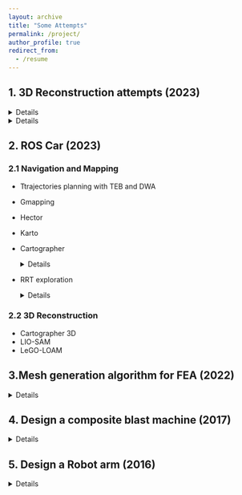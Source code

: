```yaml
---
layout: archive
title: "Some Attempts"
permalink: /project/
author_profile: true
redirect_from:
  - /resume
---
```



## 1. 3D Reconstruction attempts (2023)
   <details> 
  <img src = "/files/1. outdoors.png" alt = "figure" width = 400 height = 400> 
  </details>

  <details>
  <img src = "/files/2.toys.png" alt = "figure" width =800 height = 400> 
  </details>


## 2. ROS Car (2023)

### 2.1 Navigation and Mapping
- Ttrajectories planning with TEB and DWA
- Gmapping
- Hector
- Karto
- Cartographer
   <details> 
  <img src = "/files/Figure_5.png" alt = "figure" width = 400 height = 400> 
  </details>
  
- RRT exploration
  <details>
  <img src = "/files/Figure_4.png" alt = "figure" width = 400 height = 400>
  </details>
  

### 2.2 3D Reconstruction
- Cartographer 3D
- LIO-SAM
- LeGO-LOAM



## 3.Mesh generation algorithm for FEA (2022)
  
  <details> 
  <img src = "/files/Figure_center.png" alt = "figure" width = 600 height = 400>
  
  </details>

## 4. Design a composite blast machine (2017)
 <details> 
  <img src = "/files/1.png" alt = "figure" width = 600 height = 400> 
  
  </details>

## 5. Design a Robot arm (2016)
<details>
 <img src = "/files/3.png" alt = "figure" width = 600 height = 400> 
  
</details>










